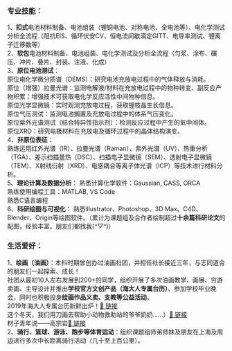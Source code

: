 ### 专业技能：
1、**扣式**电池材料制备、电池组装（锂铜电池、对称电池、全电池等）、电化学测试分析全流程（阻抗EIS、循环伏安CV、恒电流间歇滴定GITT、电导率测试、锂离子迁移数等）  
2、**软包**电池材料制备、电池组装、电化学测试及分析全流程（匀浆、涂布、碾压、冲片、叠片、封装、注液、化成）  
3、**原位电池测试**：  
原位电化学微分质谱（DEMS）：研究电池充放电过程中的气体释放与消耗。  
原位（增强）拉曼光谱：监测电解液/材料在充放电过程中的物种转变、副反应产物积累；增强技术可获取电化学反应活性中间物种信息。  
原位光学显微镜：实时观测充放电过程，获取锂枝晶生长信息。  
原位气压测试：监测电池搁置及充放电过程中的体系气压变化。  
原位紫外光谱测试（结合特异性指示剂）：检测反应过程中产生的氧中间体。  
原位XRD：研究电极材料在充放电及循环过程中的晶体结构演变。  
4、**非原位表征**：  
熟练运用红外光谱（IR）、拉曼光谱（Raman）、紫外光谱（UV）、热重分析（TGA）、差示扫描量热（DSC）、扫描电子显微镜（SEM）、透射电子显微镜（TEM）、X射线衍射（XRD）、电感耦合等离子体光谱（ICP）等技术进行材料分析。  
5、**理论计算及数据分析**：
熟悉计算化学软件：Gaussian, CASS, ORCA  
熟练使用编程工具：MATLAB, VS Code  
熟悉C语言编程  
6、**科研绘图与可视化**：
熟悉illustrator、Photoshop、3D Max、C4D、Blender、Origin等绘图软件。（累计为课题组及合作者绘制超过**十余篇科研论文**的配图，经验丰富。朋友们都找我(*^▽^*)）
### 生活爱好：  
1、**绘画（油画）**：本科时期曾创办过油画社团，并担任社长接近三年，与志同道合的朋友们一起探索、成长！  
社团从最初10人左右发展到200+的同学，组织开展了多次油画教学、画展、穷游卖画、主导设计并推出**学校官方文创产品（海大人专属台历）**、参加学校毕业晚会，同时也积极投身**绘画作品义卖、支教等公益活动**。  
2019年海大人专属台历新鲜出炉！[🔗 链接](https://mp.weixin.qq.com/s/HFGLmBhxm3t0XTGajOI6zQ)  
这个冬天，我们用刀画去帮助小动物救助站的爷爷奶奶……）[🔗 链接](https://mp.weixin.qq.com/s/Wnzjp8JqVbMPGuqb885lnw)   
材子青年说——高宗岩[🔗 链接](https://mp.weixin.qq.com/s/z93fGe1gV3rskQ5gk5dmIg)   
2、**骑行、篮球、游泳、跑步等体育运动**：组织课题组师弟师妹及朋友在上海及周边进行多次中长距离骑行活动（几十至上百公里）。
